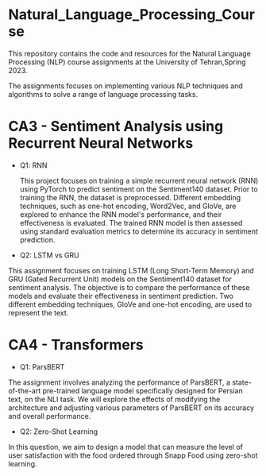 # Natural_Language_Processing_Course
This repository contains the code and resources for the Natural Language Processing (NLP) course assignments at the  University of Tehran,Spring 2023. 

The assignments focuses on implementing various NLP techniques and algorithms to solve a range of language processing tasks.

# CA3 - Sentiment Analysis using Recurrent Neural Networks
  * Q1: RNN
    
    This project focuses on training a simple recurrent neural network (RNN) using PyTorch to predict sentiment on the Sentiment140 dataset. Prior to training the RNN, the dataset is preprocessed. Different embedding techniques, such as one-hot encoding, Word2Vec, and GloVe, are explored to enhance the RNN model's performance, and their effectiveness is evaluated. The trained RNN model is then assessed using standard evaluation metrics to determine its accuracy in sentiment prediction.
    
  * Q2: LSTM vs GRU

  This assignment focuses on training LSTM (Long Short-Term Memory) and GRU (Gated Recurrent Unit) models on the Sentiment140 dataset for sentiment analysis. The objective is to compare the performance of these models and evaluate their effectiveness in sentiment prediction. Two different embedding techniques, GloVe and one-hot encoding, are used to represent the text.

# CA4 - Transformers
  * Q1: ParsBERT 
  
  The assignment involves analyzing the performance of ParsBERT, a state-of-the-art pre-trained language model specifically designed for Persian text, on the NLI task. We will explore the effects of modifying the architecture and adjusting various parameters of ParsBERT on its accuracy and overall performance.
  * Q2: Zero-Shot Learning
 
  In this question, we aim to design a model that can measure the level of user satisfaction with the food ordered through Snapp Food using zero-shot learning.
  
